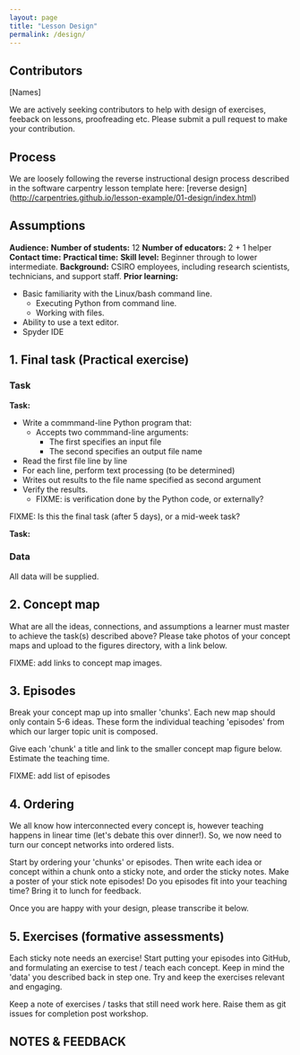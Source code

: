 ```yaml
---
layout: page
title: "Lesson Design"
permalink: /design/
---
```

## Contributors

[Names]

We are actively seeking contributors to help with design of exercises, feeback on lessons, proofreading etc. Please submit a pull request to make your contribution.

## Process

We are loosely following the reverse instructional design process described in the software carpentry lesson template here: [reverse design] (http://carpentries.github.io/lesson-example/01-design/index.html)

## Assumptions

**Audience:**
**Number of students:** 12
**Number of educators:** 2 + 1 helper
**Contact time:**
**Practical time:**
**Skill level:** Beginner through to lower intermediate.
**Background:** CSIRO employees, including research scientists, technicians, and support staff.
**Prior learning:**

* Basic familiarity with the Linux/bash command line.
  * Executing Python from command line.
  * Working with files.
* Ability to use a text editor.
* Spyder IDE

## 1. Final task (Practical exercise)

### Task

**Task:**

* Write a commmand-line Python program that:
  * Accepts two commmand-line arguments:
    * The first specifies an input file
    * The second specifies an output file name
* Read the first file line by line
* For each line, perform text processing (to be determined)
* Writes out results to the file name specified as second argument
* Verify the results.
  * FIXME: is verification done by the Python code, or externally?

FIXME: Is this the final task (after 5 days), or a mid-week task?

**Task:**

### Data

All data will be supplied.

## 2. Concept map

What are all the ideas, connections, and assumptions a learner must master to achieve the task(s) described above? Please take photos of your concept maps and upload to the figures directory, with a link below.

FIXME: add links to concept map images.

## 3. Episodes

Break your concept map up into smaller 'chunks'. Each new map should only contain 5-6 ideas. These form the individual teaching 'episodes' from which our larger topic unit is composed.

Give each 'chunk' a title and link to the smaller concept map figure below. Estimate the teaching time.

FIXME: add list of episodes

## 4. Ordering

We all know how interconnected every concept is, however teaching happens in linear time (let's debate this over dinner!). So, we now need to turn our concept networks into ordered lists.

Start by ordering your 'chunks' or episodes. Then write each idea or concept within a chunk onto a sticky note, and order the sticky notes. Make a poster of your stick note episodes! Do you episodes fit into your teaching time? Bring it to lunch for feedback.

Once you are happy with your design, please transcribe it below.

## 5. Exercises (formative assessments)

Each sticky note needs an exercise! Start putting your episodes into GitHub, and formulating an exercise to test / teach each concept. Keep in mind the 'data' you described back in step one. Try and keep the exercises relevant and engaging.

Keep a note of exercises / tasks that still need work here. Raise them as git issues for completion post workshop.

## NOTES & FEEDBACK
